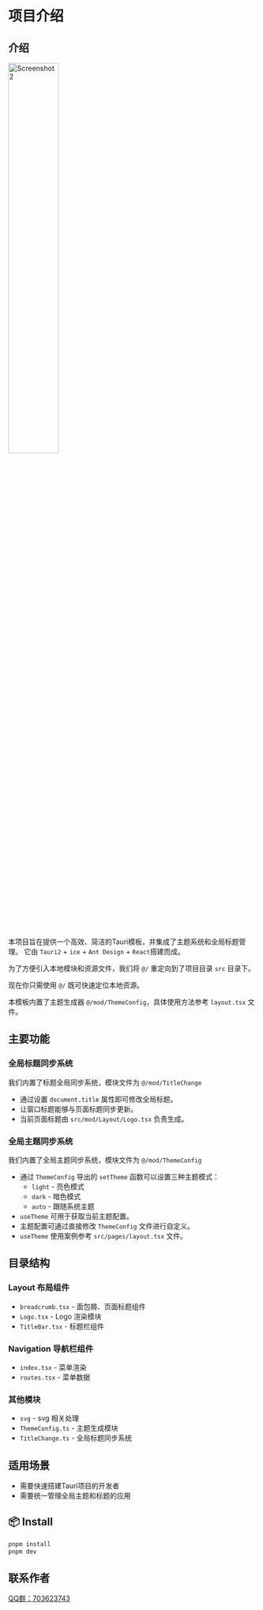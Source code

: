 # 项目介绍

## 介绍
 <img src="[winset.png](https://github.com/user-attachments/assets/d5b06548-9aed-4219-832c-8f3c80ddcedd)" alt="Screenshot 2" width="45%">
 
本项目旨在提供一个高效、简洁的Tauri模板，并集成了主题系统和全局标题管理。
它由 `Tauri2` + `ice` + `Ant Design` + `React`搭建而成。

为了方便引入本地模块和资源文件，我们将 `@/` 重定向到了项目目录 `src` 目录下。

现在你只需使用 `@/` 既可快速定位本地资源。

本模板内置了主题生成器 `@/mod/ThemeConfig`，具体使用方法参考 `layout.tsx` 文件。

## 主要功能

### 全局标题同步系统

我们内置了标题全局同步系统，模块文件为 `@/mod/TitleChange`

- 通过设置 `document.title` 属性即可修改全局标题。
- 让窗口标题能够与页面标题同步更新。
- 当前页面标题由 `src/mod/Layout/Logo.tsx` 负责生成。

### 全局主题同步系统

我们内置了全局主题同步系统，模块文件为 `@/mod/ThemeConfig`

- 通过 `ThemeConfig` 导出的 `setTheme` 函数可以设置三种主题模式：
  - `light` - 亮色模式
  - `dark` - 暗色模式
  - `auto` - 跟随系统主题
- `useTheme` 可用于获取当前主题配置。
- 主题配置可通过直接修改 `ThemeConfig` 文件进行自定义。
- `useTheme` 使用案例参考 `src/pages/layout.tsx` 文件。

## 目录结构

### Layout 布局组件

- `breadcrumb.tsx` - 面包屑、页面标题组件
- `Logo.tsx` - Logo 渲染模块
- `TitleBar.tsx` - 标题栏组件

### Navigation 导航栏组件

- `index.tsx` - 菜单渲染
- `routes.tsx` - 菜单数据

### 其他模块

- `svg` - svg 相关处理
- `ThemeConfig.ts` - 主题生成模块
- `TitleChange.ts` - 全局标题同步系统

## 适用场景

- 需要快速搭建Tauri项目的开发者
- 需要统一管理全局主题和标题的应用

## 📦 Install
```bash
pnpm install
pnpm dev
```

## 联系作者

[QQ群：703623743](https://qm.qq.com/q/9CDFgSJn2M)
